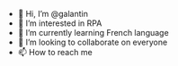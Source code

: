 - 👋 Hi, I’m @galantin
- 👀 I’m interested in RPA
- 🌱 I’m currently learning French language
- 💞️ I’m looking to collaborate on everyone
- 📫 How to reach me 

<!---
galantin/galantin is a ✨ special ✨ repository because its `README.md` (this file) appears on your GitHub profile.
You can click the Preview link to take a look at your changes.
--->
